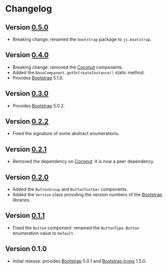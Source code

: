 # Changelog

## Version [0.5.0](https://github.com/cedx/bootstrap.hx/compare/v0.4.0...v0.5.0)
- Breaking change: renamed the `bootstrap` package to `js.bootstrap`.

## Version [0.4.0](https://github.com/cedx/bootstrap.hx/compare/v0.3.0...v0.4.0)
- Breaking change: removed the [Coconut](https://github.com/MVCoconut) components.
- Added the `BaseComponent.getOrCreateInstance()` static method.
- Provides [Bootstrap](https://getbootstrap.com) 5.1.0.

## Version [0.3.0](https://github.com/cedx/bootstrap.hx/compare/v0.2.2...v0.3.0)
- Provides [Bootstrap](https://getbootstrap.com) 5.0.2.

## Version [0.2.2](https://github.com/cedx/bootstrap.hx/compare/v0.2.1...v0.2.2)
- Fixed the signature of some abstract enumerations.

## Version [0.2.1](https://github.com/cedx/bootstrap.hx/compare/v0.2.0...v0.2.1)
- Removed the dependency on [Coconut](https://github.com/MVCoconut): it is now a peer dependency.

## Version [0.2.0](https://github.com/cedx/bootstrap.hx/compare/v0.1.1...v0.2.0)
- Added the `ButtonGroup` and `ButtonToolbar` components.
- Added the `Version` class providing the version numbers of the [Bootstrap](https://getbootstrap.com) libraries.

## Version [0.1.1](https://github.com/cedx/bootstrap.hx/compare/v0.1.0...v0.1.1)
- Fixed the `Button` component: renamed the `ButtonType.Button` enumeration value to `Default`.

## Version 0.1.0
- Initial release: provides [Bootstrap](https://getbootstrap.com) 5.0.1 and [Bootstrap Icons](https://icons.getbootstrap.com) 1.5.0.

